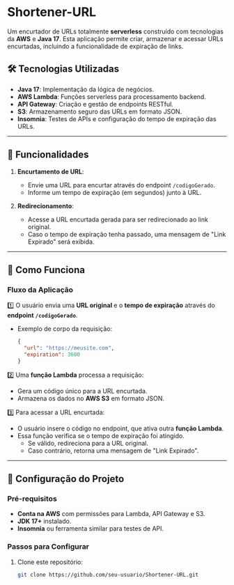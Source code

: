 # Shortener-URL  
Um encurtador de URLs totalmente **serverless** construído com tecnologias da **AWS** e **Java 17**. Esta aplicação permite criar, armazenar e acessar URLs encurtadas, incluindo a funcionalidade de expiração de links.  

## 🛠️ Tecnologias Utilizadas  
- **Java 17**: Implementação da lógica de negócios.  
- **AWS Lambda**: Funções serverless para processamento backend.  
- **API Gateway**: Criação e gestão de endpoints RESTful.  
- **S3**: Armazenamento seguro das URLs em formato JSON.  
- **Insomnia**: Testes de APIs e configuração do tempo de expiração das URLs.  

---

## 🚀 Funcionalidades  
1. **Encurtamento de URL**:  
   - Envie uma URL para encurtar através do endpoint `/codigoGerado`.  
   - Informe um tempo de expiração (em segundos) junto à URL.  

2. **Redirecionamento**:  
   - Acesse a URL encurtada gerada para ser redirecionado ao link original.  
   - Caso o tempo de expiração tenha passado, uma mensagem de "Link Expirado" será exibida.  

---

## 🎯 Como Funciona  

### Fluxo da Aplicação  
1️⃣ O usuário envia uma **URL original** e o **tempo de expiração** através do **endpoint `/codigoGerado`**.  
   - Exemplo de corpo da requisição:  
     ```json
     {
       "url": "https://meusite.com",
       "expiration": 3600
     }
     ```  

2️⃣ Uma **função Lambda** processa a requisição:  
   - Gera um código único para a URL encurtada.  
   - Armazena os dados no **AWS S3** em formato JSON.  

3️⃣ Para acessar a URL encurtada:  
   - O usuário insere o código no endpoint, que ativa outra **função Lambda**.  
   - Essa função verifica se o tempo de expiração foi atingido.  
     - Se válido, redireciona para a URL original.  
     - Caso contrário, retorna uma mensagem de "Link Expirado".  

---

## 🔧 Configuração do Projeto  

### Pré-requisitos  
- **Conta na AWS** com permissões para Lambda, API Gateway e S3.  
- **JDK 17+** instalado.  
- **Insomnia** ou ferramenta similar para testes de API.  

### Passos para Configurar  
1. Clone este repositório:  
   ```bash
   git clone https://github.com/seu-usuario/Shortener-URL.git
